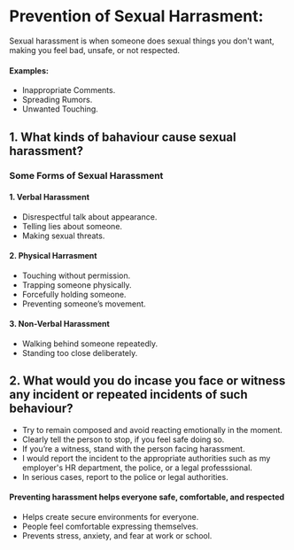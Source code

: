 # Prevention of Sexual Harrasment:

Sexual harassment is when someone does sexual things you don't want, making you feel bad, unsafe, or not respected.
#### Examples:
* Inappropriate Comments.
* Spreading Rumors.
* Unwanted Touching.
## 1. What kinds of bahaviour cause sexual harassment?
### Some Forms of Sexual Harassment
#### 1. Verbal Harassment
* Disrespectful talk about appearance.
* Telling lies about someone.
* Making sexual threats.

#### 2. Physical Harrasment
* Touching without permission.
* Trapping someone physically.
* Forcefully holding someone.
* Preventing someone’s movement.

#### 3. Non-Verbal Harassment
* Walking behind someone repeatedly.
* Standing too close deliberately.

## 2. What would you do incase you face or witness any incident or repeated incidents of such behaviour?
* Try to remain composed and avoid reacting emotionally in the moment.
* Clearly tell the person to stop, if you feel safe doing so.
* If you’re a witness, stand with the person facing harassment.
* I would report the incident to the appropriate authorities such as my employer's HR department, the police, or a legal professsional.
* In serious cases, report to the police or legal authorities.



#### Preventing harassment helps everyone safe, comfortable, and respected
* Helps create secure environments for everyone.
* People feel comfortable expressing themselves.
* Prevents stress, anxiety, and fear at work or school.
